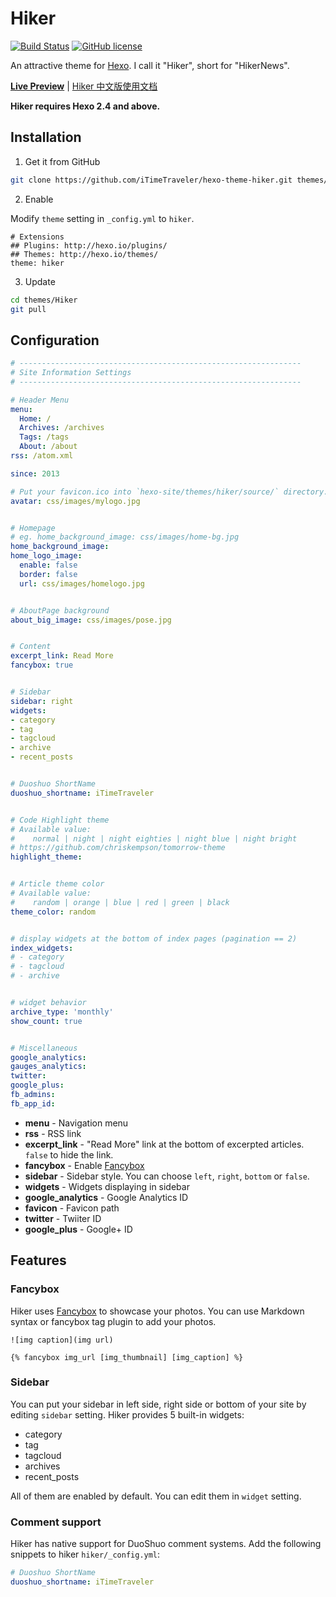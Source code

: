 # Hiker

[![Build Status](https://travis-ci.org/iTimeTraveler/hexo-theme-hiker.svg?branch=master)](https://travis-ci.org/iTimeTraveler/hexo-theme-hiker)		[![GitHub license](https://img.shields.io/badge/license-MIT-blue.svg)](https://github.com/iTimeTraveler/hexo-theme-hiker/LICENSE)


An attractive theme for [Hexo]. I call it "Hiker", short for "HikerNews".

[**Live Preview**](https://itimetraveler.github.io/) | [Hiker 中文版使用文档](README.cn.md)

**Hiker requires Hexo 2.4 and above.**

## Installation

 1. Get it from GitHub

 ``` bash
 git clone https://github.com/iTimeTraveler/hexo-theme-hiker.git themes/hiker
 ```
 2. Enable

 Modify `theme` setting in `_config.yml` to `hiker`.
 ```
 # Extensions
 ## Plugins: http://hexo.io/plugins/
 ## Themes: http://hexo.io/themes/
 theme: hiker
 ```
 3. Update

 ``` bash
 cd themes/Hiker
 git pull
 ```

## Configuration

``` yml
# ---------------------------------------------------------------
# Site Information Settings
# ---------------------------------------------------------------

# Header Menu
menu:
  Home: /
  Archives: /archives
  Tags: /tags
  About: /about
rss: /atom.xml

since: 2013

# Put your favicon.ico into `hexo-site/themes/hiker/source/` directory.
avatar: css/images/mylogo.jpg


# Homepage
# eg. home_background_image: css/images/home-bg.jpg
home_background_image: 
home_logo_image: 
  enable: false
  border: false
  url: css/images/homelogo.jpg


# AboutPage background
about_big_image: css/images/pose.jpg


# Content
excerpt_link: Read More
fancybox: true


# Sidebar
sidebar: right
widgets:
- category
- tag
- tagcloud
- archive
- recent_posts


# Duoshuo ShortName
duoshuo_shortname: iTimeTraveler


# Code Highlight theme
# Available value:
#    normal | night | night eighties | night blue | night bright
# https://github.com/chriskempson/tomorrow-theme
highlight_theme: 


# Article theme color
# Available value:
#    random | orange | blue | red | green | black
theme_color: random


# display widgets at the bottom of index pages (pagination == 2)
index_widgets:
# - category
# - tagcloud
# - archive


# widget behavior
archive_type: 'monthly'
show_count: true


# Miscellaneous
google_analytics:
gauges_analytics:
twitter:
google_plus:
fb_admins:
fb_app_id:

```

- **menu** - Navigation menu
- **rss** - RSS link
- **excerpt_link** - "Read More" link at the bottom of excerpted articles. `false` to hide the link.
- **fancybox** - Enable [Fancybox]
- **sidebar** - Sidebar style. You can choose `left`, `right`, `bottom` or `false`.
- **widgets** - Widgets displaying in sidebar
- **google_analytics** - Google Analytics ID
- **favicon** - Favicon path
- **twitter** - Twiiter ID
- **google_plus** - Google+ ID

## Features

### Fancybox

Hiker uses [Fancybox] to showcase your photos. You can use Markdown syntax or fancybox tag plugin to add your photos.

```
![img caption](img url)

{% fancybox img_url [img_thumbnail] [img_caption] %}
```

### Sidebar

You can put your sidebar in left side, right side or bottom of your site by editing `sidebar` setting.
Hiker provides 5 built-in widgets:

- category
- tag
- tagcloud
- archives
- recent_posts

All of them are enabled by default. You can edit them in `widget` setting.

### Comment support

Hiker has native support for DuoShuo comment systems. Add the following snippets to hiker `hiker/_config.yml`:

```yml
# Duoshuo ShortName
duoshuo_shortname: iTimeTraveler
```

[Hexo]: https://hexo.io/
[Fancybox]: http://fancyapps.com/fancybox/
[Font Awesome]: http://fontawesome.io/